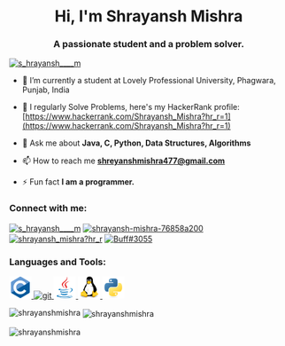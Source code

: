 <h1 align="center">Hi, I'm Shrayansh Mishra</h1>
<h3 align="center">A passionate student and a problem solver.</h3>

<p align="left"> <a href="https://twitter.com/s_hrayansh____m" target="blank"><img src="https://img.shields.io/twitter/follow/s_hrayansh____m?logo=twitter&style=for-the-badge" alt="s_hrayansh____m" /></a> </p>

- 🔭 I’m currently a student at Lovely Professional University, Phagwara, Punjab, India

<!--- - 👨‍💻 All of my projects are available at [https://github.com/shrayanshmishra](https://github.com/shrayanshmishra) -->

- 📝 I regularly Solve Problems, here's my HackerRank profile: [https://www.hackerrank.com/Shrayansh_Mishra?hr_r=1](https://www.hackerrank.com/Shrayansh_Mishra?hr_r=1)

- 💬 Ask me about **Java, C, Python, Data Structures, Algorithms**

- 📫 How to reach me **shreyanshmishra477@gmail.com**

- ⚡ Fun fact **I am a programmer.**

<h3 align="left">Connect with me:</h3>
<p align="left">
<a href="https://twitter.com/s_hrayansh____m" target="blank"><img align="center" src="https://raw.githubusercontent.com/rahuldkjain/github-profile-readme-generator/master/src/images/icons/Social/twitter.svg" alt="s_hrayansh____m" height="30" width="40" /></a>
<a href="https://linkedin.com/in/shrayansh-mishra-76858a200" target="blank"><img align="center" src="https://raw.githubusercontent.com/rahuldkjain/github-profile-readme-generator/master/src/images/icons/Social/linked-in-alt.svg" alt="shrayansh-mishra-76858a200" height="30" width="40" /></a>
<a href="https://www.hackerrank.com/shrayansh_mishra?hr_r" target="blank"><img align="center" src="https://raw.githubusercontent.com/rahuldkjain/github-profile-readme-generator/master/src/images/icons/Social/hackerrank.svg" alt="shrayansh_mishra?hr_r" height="30" width="40" /></a>
<a href="https://discord.gg/Buff#3055" target="blank"><img align="center" src="https://raw.githubusercontent.com/rahuldkjain/github-profile-readme-generator/master/src/images/icons/Social/discord.svg" alt="Buff#3055" height="30" width="40" /></a>
</p>

<h3 align="left">Languages and Tools:</h3>
<p align="left"> <a href="https://www.cprogramming.com/" target="_blank" rel="noreferrer"> <img src="https://raw.githubusercontent.com/devicons/devicon/master/icons/c/c-original.svg" alt="c" width="40" height="40"/> </a> <a href="https://git-scm.com/" target="_blank" rel="noreferrer"> <img src="https://www.vectorlogo.zone/logos/git-scm/git-scm-icon.svg" alt="git" width="40" height="40"/> </a> <a href="https://www.java.com" target="_blank" rel="noreferrer"> <img src="https://raw.githubusercontent.com/devicons/devicon/master/icons/java/java-original.svg" alt="java" width="40" height="40"/> </a> <a href="https://www.linux.org/" target="_blank" rel="noreferrer"> <img src="https://raw.githubusercontent.com/devicons/devicon/master/icons/linux/linux-original.svg" alt="linux" width="40" height="40"/> </a> <a href="https://www.python.org" target="_blank" rel="noreferrer"> <img src="https://raw.githubusercontent.com/devicons/devicon/master/icons/python/python-original.svg" alt="python" width="40" height="40"/> </a> </p>

<p><img align="left" src="https://github-readme-stats.vercel.app/api/top-langs?username=shrayanshmishra&show_icons=true&theme=dracula&locale=en&layout=compact" alt="shrayanshmishra" /></p>

<p>&nbsp;<img align="center" src="https://github-readme-stats.vercel.app/api?username=shrayanshmishra&show_icons=true&theme=dracula&locale=en" alt="shrayanshmishra" /></p>

<p><img align="center" src="https://github-readme-streak-stats.herokuapp.com/?user=shrayanshmishra&theme=dark" alt="shrayanshmishra" /></p>
